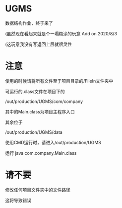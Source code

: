 # UGMS

数据结构作业，终于来了

(虽然现在看起来就是个一塌糊涂的玩意 Add on 2020/8/3

(这玩意我没有写返回上层就很灵性

# 注意

使用的时候请将所有文件至于项目目录的/FileIn文件夹中

可运行的.class文件在项目下的

/out/production/UGMS/com/company

其中的Main.class为项目主程序入口

其余位于

/out/production/UGMS/data

使用CMD运行时，请进入/out/production/UGMS

运行 java com.company.Main.class

# 请不要

修改任何项目文件夹中的文件路径

这将导致错误
